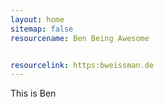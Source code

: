 ```yaml
---
layout: home
sitemap: false
resourcename: Ben Being Awesome


resourcelink: https:bweissman.de
---
```

This is Ben

